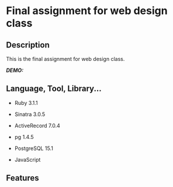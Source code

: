 # Final assignment for web design class

## Description
This is the final assignment for web design class.</br>

***DEMO:***

## Language, Tool, Library...
- Ruby 3.1.1
- Sinatra 3.0.5
- ActiveRecord 7.0.4
- pg 1.4.5

- PostgreSQL 15.1

- JavaScript

## Features
